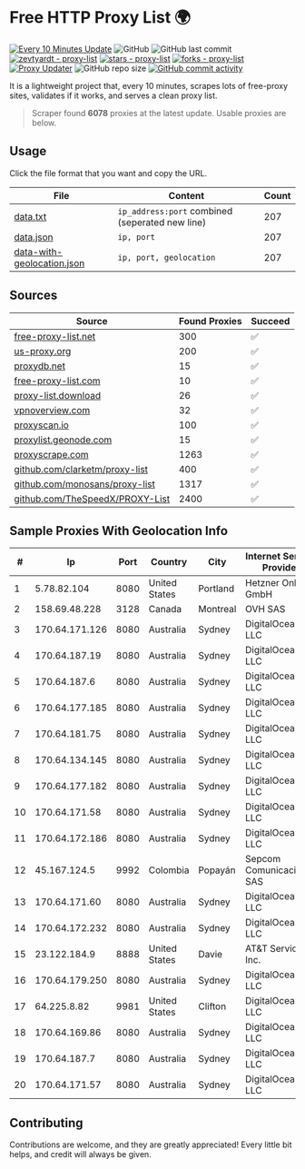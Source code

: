 
# Free HTTP Proxy List 🌍

[![Every 10 Minutes Update](https://github.com/mertguvencli/http-proxy-list/actions/workflows/main.yml/badge.svg?branch=main)](https://github.com/mertguvencli/http-proxy-list/actions/workflows/main.yml)
![GitHub](https://img.shields.io/github/license/mertguvencli/http-proxy-list)
![GitHub last commit](https://img.shields.io/github/last-commit/mertguvencli/http-proxy-list)
[![zevtyardt - proxy-list](https://img.shields.io/static/v1?label=zevtyardt&message=proxy-list&color=blue&logo=github)](https://github.com/zevtyardt/proxy-list "Go to GitHub repo")
[![stars - proxy-list](https://img.shields.io/github/stars/zevtyardt/proxy-list?style=social)](https://github.com/zevtyardt/proxy-list)
[![forks - proxy-list](https://img.shields.io/github/forks/zevtyardt/proxy-list?style=social)](https://github.com/zevtyardt/proxy-list)
[![Proxy Updater](https://github.com/zevtyardt/proxy-list/workflows/Proxy%20Updater/badge.svg)](https://github.com/zevtyardt/proxy-list/actions?query=workflow:"Proxy+Updater")
![GitHub repo size](https://img.shields.io/github/repo-size/zevtyardt/proxy-list)
[![GitHub commit activity](https://img.shields.io/github/commit-activity/m/zevtyardt/proxy-list?logo=commits)](https://github.com/zevtyardt/proxy-list/commits/main)

It is a lightweight project that, every 10 minutes, scrapes lots of free-proxy sites, validates if it works, and serves a clean proxy list.

> Scraper found **6078** proxies at the latest update. Usable proxies are below.

## Usage

Click the file format that you want and copy the URL.

|File|Content|Count|
|----|-------|-----|
|[data.txt](https://raw.githubusercontent.com/mertguvencli/http-proxy-list/main/proxy-list/data.txt)|`ip_address:port` combined (seperated new line)|207|
|[data.json](https://raw.githubusercontent.com/mertguvencli/http-proxy-list/main/proxy-list/data.json)|`ip, port`|207|
|[data-with-geolocation.json](https://raw.githubusercontent.com/mertguvencli/http-proxy-list/main/proxy-list/data-with-geolocation.json)|`ip, port, geolocation`|207|

## Sources

|Source|Found Proxies|Succeed|
|------|-------------|-------|
|[free-proxy-list.net](https://free-proxy-list.net)|300|✅|
|[us-proxy.org](https://www.us-proxy.org)|200|✅|
|[proxydb.net](http://proxydb.net)|15|✅|
|[free-proxy-list.com](https://free-proxy-list.com/?page=&port=&type%5B%5D=http&type%5B%5D=https&up_time=0&search=Search)|10|✅|
|[proxy-list.download](https://www.proxy-list.download/HTTP)|26|✅|
|[vpnoverview.com](https://vpnoverview.com/privacy/anonymous-browsing/free-proxy-servers)|32|✅|
|[proxyscan.io](https://www.proxyscan.io)|100|✅|
|[proxylist.geonode.com](https://proxylist.geonode.com/api/proxy-list?limit=300&page=1&sort_by=lastChecked&sort_type=desc&protocols=http,https)|15|✅|
|[proxyscrape.com](https://api.proxyscrape.com/v2/?request=displayproxies&protocol=http&timeout=10000&country=all&ssl=all&anonymity=all)|1263|✅|
|[github.com/clarketm/proxy-list](https://raw.githubusercontent.com/clarketm/proxy-list/master/proxy-list-raw.txt)|400|✅|
|[github.com/monosans/proxy-list](https://raw.githubusercontent.com/monosans/proxy-list/main/proxies/http.txt)|1317|✅|
|[github.com/TheSpeedX/PROXY-List](https://raw.githubusercontent.com/TheSpeedX/PROXY-List/master/http.txt)|2400|✅|


## Sample Proxies With Geolocation Info

|#|Ip|Port|Country|City|Internet Service Provider|
|-|--|----|-------|----|-------------------------|
|1|5.78.82.104|8080|United States|Portland|Hetzner Online GmbH|
|2|158.69.48.228|3128|Canada|Montreal|OVH SAS|
|3|170.64.171.126|8080|Australia|Sydney|DigitalOcean, LLC|
|4|170.64.187.19|8080|Australia|Sydney|DigitalOcean, LLC|
|5|170.64.187.6|8080|Australia|Sydney|DigitalOcean, LLC|
|6|170.64.177.185|8080|Australia|Sydney|DigitalOcean, LLC|
|7|170.64.181.75|8080|Australia|Sydney|DigitalOcean, LLC|
|8|170.64.134.145|8080|Australia|Sydney|DigitalOcean, LLC|
|9|170.64.177.182|8080|Australia|Sydney|DigitalOcean, LLC|
|10|170.64.171.58|8080|Australia|Sydney|DigitalOcean, LLC|
|11|170.64.172.186|8080|Australia|Sydney|DigitalOcean, LLC|
|12|45.167.124.5|9992|Colombia|Popayán|Sepcom Comunicaciones SAS|
|13|170.64.171.60|8080|Australia|Sydney|DigitalOcean, LLC|
|14|170.64.172.232|8080|Australia|Sydney|DigitalOcean, LLC|
|15|23.122.184.9|8888|United States|Davie|AT&T Services, Inc.|
|16|170.64.179.250|8080|Australia|Sydney|DigitalOcean, LLC|
|17|64.225.8.82|9981|United States|Clifton|DigitalOcean, LLC|
|18|170.64.169.86|8080|Australia|Sydney|DigitalOcean, LLC|
|19|170.64.187.7|8080|Australia|Sydney|DigitalOcean, LLC|
|20|170.64.171.57|8080|Australia|Sydney|DigitalOcean, LLC|



## Contributing

Contributions are welcome, and they are greatly appreciated! Every
little bit helps, and credit will always be given.

